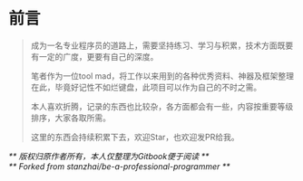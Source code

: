 # 前言

> 成为一名专业程序员的道路上，需要坚持练习、学习与积累，技术方面既要有一定的广度，更要有自己的深度。
>
> 笔者作为一位tool mad，将工作以来用到的各种优秀资料、神器及框架整理在此，毕竟好记性不如烂键盘，此项目可以作为自己的不时之需。
>
> 本人喜欢折腾，记录的东西也比较杂，各方面都会有一些，内容按重要等级排序，大家各取所需。
>
> 这里的东西会持续积累下去，欢迎Star，也欢迎发PR给我。



_** 版权归原作者所有，本人仅整理为Gitbook便于阅读 **_  
_** Forked from stanzhai/be-a-professional-programmer **_

